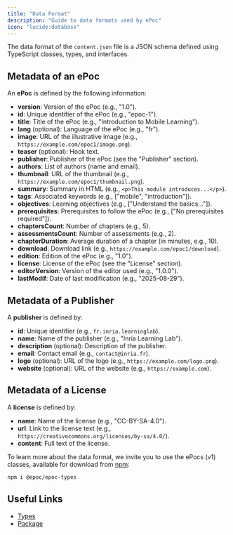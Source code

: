 ```yaml
---
title: "Data Format"
description: "Guide to data formats used by ePoc"
icon: "lucide:database"
---
```


The data format of the `content.json` file is a JSON schema defined using TypeScript classes, types, and interfaces.

## Metadata of an ePoc

An **ePoc** is defined by the following information:

- **version**: Version of the ePoc (e.g., "1.0").
- **id**: Unique identifier of the ePoc (e.g., "epoc-1").
- **title**: Title of the ePoc (e.g., "Introduction to Mobile Learning").
- **lang** (optional): Language of the ePoc (e.g., "fr").
- **image**: URL of the illustrative image (e.g., `https://example.com/epoc1/image.png`).
- **teaser** (optional): Hook text.
- **publisher**: Publisher of the ePoc (see the "Publisher" section).
- **authors**: List of authors (name and email).
- **thumbnail**: URL of the thumbnail (e.g., `https://example.com/epoc1/thumbnail.png`).
- **summary**: Summary in HTML (e.g., `<p>This module introduces...</p>`).
- **tags**: Associated keywords (e.g., ["mobile", "introduction"]).
- **objectives**: Learning objectives (e.g., ["Understand the basics..."]).
- **prerequisites**: Prerequisites to follow the ePoc (e.g., ["No prerequisites required"]).
- **chaptersCount**: Number of chapters (e.g., 5).
- **assessmentsCount**: Number of assessments (e.g., 2).
- **chapterDuration**: Average duration of a chapter (in minutes, e.g., 10).
- **download**: Download link (e.g., `https://example.com/epoc1/download`).
- **edition**: Edition of the ePoc (e.g., "1.0").
- **license**: License of the ePoc (see the "License" section).
- **editorVersion**: Version of the editor used (e.g., "1.0.0").
- **lastModif**: Date of last modification (e.g., "2025-08-29").

## Metadata of a Publisher

A **publisher** is defined by:

- **id**: Unique identifier (e.g., `fr.inria.learninglab`).
- **name**: Name of the publisher (e.g., "Inria Learning Lab").
- **description** (optional): Description of the publisher.
- **email**: Contact email (e.g., `contact@inria.fr`).
- **logo** (optional): URL of the logo (e.g., `https://example.com/logo.png`).
- **website** (optional): URL of the website (e.g., `https://example.com`).

## Metadata of a License

A **license** is defined by:

- **name**: Name of the license (e.g., "CC-BY-SA-4.0").
- **url**: Link to the license text (e.g., `https://creativecommons.org/licenses/by-sa/4.0/`).
- **content**: Full text of the license.

To learn more about the data format, we invite you to use the ePocs (v1) classes, available for download from [npm](https://www.npmjs.com/package/@epoc/epoc-types):

```bash
npm i @epoc/epoc-types
```

## Useful Links

- [Types](https://github.com/ePoc-app/epoc-types/tree/master/src/v1)
- [Package](https://www.npmjs.com/package/@epoc/epoc-types)